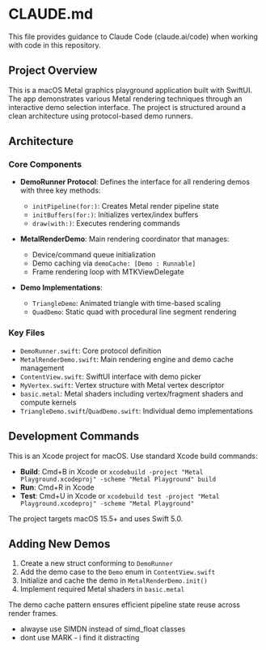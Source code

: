 # CLAUDE.md

This file provides guidance to Claude Code (claude.ai/code) when working with code in this repository.

## Project Overview

This is a macOS Metal graphics playground application built with SwiftUI. The app demonstrates various Metal rendering techniques through an interactive demo selection interface. The project is structured around a clean architecture using protocol-based demo runners.

## Architecture

### Core Components

- **DemoRunner Protocol**: Defines the interface for all rendering demos with three key methods:
  - `initPipeline(for:)`: Creates Metal render pipeline state
  - `initBuffers(for:)`: Initializes vertex/index buffers
  - `draw(with:)`: Executes rendering commands

- **MetalRenderDemo**: Main rendering coordinator that manages:
  - Device/command queue initialization
  - Demo caching via `demoCache: [Demo : Runnable]`
  - Frame rendering loop with MTKViewDelegate

- **Demo Implementations**:
  - `TriangleDemo`: Animated triangle with time-based scaling
  - `QuadDemo`: Static quad with procedural line segment rendering

### Key Files

- `DemoRunner.swift`: Core protocol definition
- `MetalRenderDemo.swift`: Main rendering engine and demo cache management
- `ContentView.swift`: SwiftUI interface with demo picker
- `MyVertex.swift`: Vertex structure with Metal vertex descriptor
- `basic.metal`: Metal shaders including vertex/fragment shaders and compute kernels
- `TriangleDemo.swift`/`QuadDemo.swift`: Individual demo implementations

## Development Commands

This is an Xcode project for macOS. Use standard Xcode build commands:

- **Build**: Cmd+B in Xcode or `xcodebuild -project "Metal Playground.xcodeproj" -scheme "Metal Playground" build`
- **Run**: Cmd+R in Xcode
- **Test**: Cmd+U in Xcode or `xcodebuild test -project "Metal Playground.xcodeproj" -scheme "Metal Playground"`

The project targets macOS 15.5+ and uses Swift 5.0.

## Adding New Demos

1. Create a new struct conforming to `DemoRunner`
2. Add the demo case to the `Demo` enum in `ContentView.swift`
3. Initialize and cache the demo in `MetalRenderDemo.init()`
4. Implement required Metal shaders in `basic.metal`

The demo cache pattern ensures efficient pipeline state reuse across render frames.
- alwayse use SIMDN<Float> instead of simd_float classes
- dont use MARK - i find it distracting